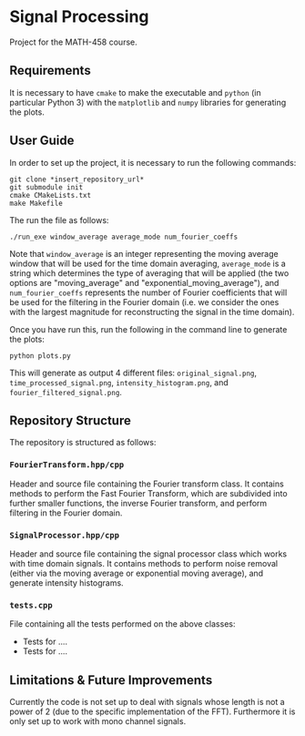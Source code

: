 # Signal Processing

Project for the MATH-458 course.

## Requirements
It is necessary to have `cmake` to make the executable and `python` (in particular Python 3) with the `matplotlib` 
and `numpy` libraries for generating the plots.

## User Guide
In order to set up the project, it is necessary to run the following commands:

```
git clone *insert_repository_url*
git submodule init
cmake CMakeLists.txt
make Makefile
```

The run the file as follows:

```
./run_exe window_average average_mode num_fourier_coeffs
```

Note that `window_average` is an integer representing the moving average window that will be used for the time domain 
averaging, `average_mode` is a string which determines the type of averaging that will be applied (the two options are
"moving_average" and "exponential_moving_average"), and `num_fourier_coeffs` represents the number of Fourier 
coefficients that will be used for the filtering in the Fourier domain (i.e. we consider the ones with the largest
magnitude for reconstructing the signal in the time domain).

Once you have run this, run the following in the command line to generate the plots:

```
python plots.py
```

This will generate as output 4 different files: `original_signal.png`, `time_processed_signal.png`, 
`intensity_histogram.png`, and `fourier_filtered_signal.png`.

## Repository Structure
The repository is structured as follows:

### ```FourierTransform.hpp/cpp```
Header and source file containing the Fourier transform class. It contains methods to perform the Fast Fourier Transform,
which are subdivided into further smaller functions, the inverse Fourier transform, and perform filtering in the Fourier
domain.

### ```SignalProcessor.hpp/cpp```
Header and source file containing the signal processor class which works with time domain signals. It contains methods
to perform noise removal (either via the moving average or exponential moving average), and generate intensity 
histograms.

### ```tests.cpp```
File containing all the tests performed on the above classes:

- Tests for ....
- Tests for ....

## Limitations & Future Improvements
Currently the code is not set up to deal with signals whose length is not a power of 2 (due to the specific
implementation of the FFT). Furthermore it is only set up to work with mono channel signals.